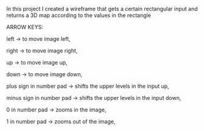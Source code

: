 In this project I created a wireframe that gets a certain rectangular input and returns a 3D map according to the values in the rectangle

ARROW KEYS:

left -> to move image left,

right -> to move image right,

up -> to move image up,

down -> to move image down,


plus sign in number pad -> shifts the upper levels in the input up,

minus sign in number pad -> shifts the upper levels in the input down,


0 in number pad -> zooms in the image,

1 in number pad -> zooms out of the image,

